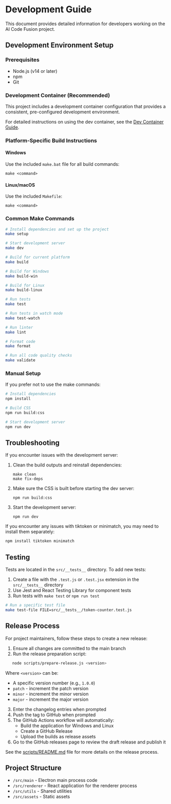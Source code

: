 # Development Guide

This document provides detailed information for developers working on the AI Code Fusion project.

## Development Environment Setup

### Prerequisites

- Node.js (v14 or later)
- npm
- Git

### Development Container (Recommended)

This project includes a development container configuration that provides a consistent, pre-configured development environment.

For detailed instructions on using the dev container, see the [Dev Container Guide](DEV_CONTAINER.md).

### Platform-Specific Build Instructions

#### Windows

Use the included `make.bat` file for all build commands:

```
make <command>
```

#### Linux/macOS

Use the included `Makefile`:

```
make <command>
```

### Common Make Commands

```bash
# Install dependencies and set up the project
make setup

# Start development server
make dev

# Build for current platform
make build

# Build for Windows
make build-win

# Build for Linux
make build-linux

# Run tests
make test

# Run tests in watch mode
make test-watch

# Run linter
make lint

# Format code
make format

# Run all code quality checks
make validate
```

### Manual Setup

If you prefer not to use the make commands:

```bash
# Install dependencies
npm install

# Build CSS
npm run build:css

# Start development server
npm run dev
```

## Troubleshooting

If you encounter issues with the development server:

1. Clean the build outputs and reinstall dependencies:

   ```
   make clean
   make fix-deps
   ```

2. Make sure the CSS is built before starting the dev server:

   ```
   npm run build:css
   ```

3. Start the development server:
   ```
   npm run dev
   ```

If you encounter any issues with tiktoken or minimatch, you may need to install them separately:

```bash
npm install tiktoken minimatch
```

## Testing

Tests are located in the `src/__tests__` directory. To add new tests:

1. Create a file with the `.test.js` or `.test.jsx` extension in the `src/__tests__` directory
2. Use Jest and React Testing Library for component tests
3. Run tests with `make test` or `npm run test`

```bash
# Run a specific test file
make test-file FILE=src/__tests__/token-counter.test.js
```

## Release Process

For project maintainers, follow these steps to create a new release:

1. Ensure all changes are committed to the main branch
2. Run the release preparation script:

```bash
   node scripts/prepare-release.js <version>
```

Where `<version>` can be:

- A specific version number (e.g., `1.0.0`)
- `patch` - increment the patch version
- `minor` - increment the minor version
- `major` - increment the major version

3. Enter the changelog entries when prompted
4. Push the tag to GitHub when prompted
5. The GitHub Actions workflow will automatically:
   - Build the application for Windows and Linux
   - Create a GitHub Release
   - Upload the builds as release assets
6. Go to the GitHub releases page to review the draft release and publish it

See the [scripts/README.md](../scripts/README.md) file for more details on the release process.

## Project Structure

- `/src/main` - Electron main process code
- `/src/renderer` - React application for the renderer process
- `/src/utils` - Shared utilities
- `/src/assets` - Static assets
